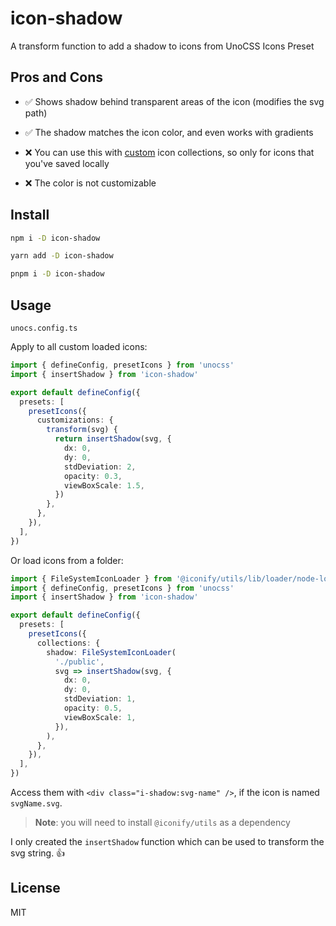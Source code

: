 # icon-shadow

A transform function to add a shadow to icons from UnoCSS Icons Preset

## Pros and Cons

- ✅ Shows shadow behind transparent areas of the icon (modifies the svg path)
- ✅ The shadow matches the icon color, and even works with gradients

- ❌ You can use this with [custom](https://unocss.dev/presets/icons#customization) icon collections, so only for icons that you've saved locally
- ❌ The color is not customizable

## Install

```bash
npm i -D icon-shadow
```

```bash
yarn add -D icon-shadow
```

```bash
pnpm i -D icon-shadow
```

## Usage

`unocs.config.ts`

Apply to all custom loaded icons:

```ts
import { defineConfig, presetIcons } from 'unocss'
import { insertShadow } from 'icon-shadow'

export default defineConfig({
  presets: [
    presetIcons({
      customizations: {
        transform(svg) {
          return insertShadow(svg, {
            dx: 0,
            dy: 0,
            stdDeviation: 2,
            opacity: 0.3,
            viewBoxScale: 1.5,
          })
        },
      },
    }),
  ],
})
```

Or load icons from a folder:

```ts
import { FileSystemIconLoader } from '@iconify/utils/lib/loader/node-loaders'
import { defineConfig, presetIcons } from 'unocss'
import { insertShadow } from 'icon-shadow'

export default defineConfig({
  presets: [
    presetIcons({
      collections: {
        shadow: FileSystemIconLoader(
          './public',
          svg => insertShadow(svg, {
            dx: 0,
            dy: 0,
            stdDeviation: 1,
            opacity: 0.5,
            viewBoxScale: 1,
          }),
        ),
      },
    }),
  ],
})
```

Access them with `<div class="i-shadow:svg-name" />`, if the icon is named `svgName.svg`.

> **Note**: you will need to install `@iconify/utils` as a dependency

I only created the `insertShadow` function which can be used to transform the svg string. 👍

## License

MIT
